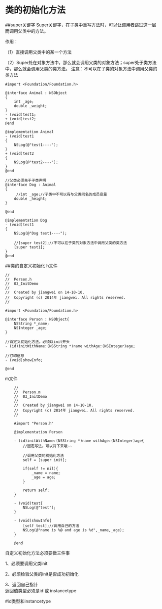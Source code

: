 # 类的初始化方法

##super关键字
Super关键字，在子类中重写方法时，可以让调用者跳过这一层而调用父类中的方法。

作用：

（1）直接调用父类中的某一个方法

（2）Super处在对象方法中，那么就会调用父类的对象方法；super处于类方法中，那么就会调用父类的类方法。
注意：不可以在子类的对象方法中调用父类的类方法 
```
#import <Foundation/Foundation.h>

@interface Animal : NSObject
{
    int _age;
    double _weight;
}
- (void)test1;
+ (void)test2;
@end

@implementation Animal
- (void)test1
{
    NSLog(@"test1----");
}
+ (void)test2
{
    NSLog(@"test2----");
}
@end

//父类必须先于子类声明
@interface Dog : Animal
{
     //int _age;//子类中不可以有与父类同名的成员变量
    double _height;
}

@end

@implementation Dog
- (void)test1
{
    NSLog(@"Dog test1----");

    //[super test2];//不可以在子类的对象方法中调用父类的类方法
    [super test1];
}
@end
```

##类的自定义初始化
h文件
```
//
//  Person.h
//  03_InitDemo
//
//  Created by jiangwei on 14-10-10.
//  Copyright (c) 2014年 jiangwei. All rights reserved.
//

#import <Foundation/Foundation.h>

@interface Person : NSObject{
    NSString *_name;
    NSInteger _age;
}

//自定义初始化方法，必须以init开头
- (id)initWithName:(NSString *)name withAge:(NSInteger)age;

//打印信息
- (void)showInfo;

@end
```

m文件
```
    //  
    //  Person.m  
    //  03_InitDemo  
    //  
    //  Created by jiangwei on 14-10-10.  
    //  Copyright (c) 2014年 jiangwei. All rights reserved.  
    //  
      
    #import "Person.h"  
      
    @implementation Person  
      
    - (id)initWithName:(NSString *)name withAge:(NSInteger)age{  
        //固定写法，可以背下来哦~~  
          
        //调用父类的初始化方法  
        self = [super init];  
          
        if(self != nil){  
            _name = name;  
            _age = age;  
        }  
          
        return self;  
    }  
      
    - (void)test{  
        NSLog(@"test");  
    }  
      
    - (void)showInfo{  
        [self test];//调用自己的方法  
        NSLog(@"name is %@ and age is %d",_name,_age);  
    }  
      
    @end  
```

自定义初始化方法必须要做三件事   

1、必须要调用父类init   

2、必须检验父类的init是否成功初始化   

3、返回自己指针   
返回值类型必须是id 或 instancetype 

#id类型和instancetype 